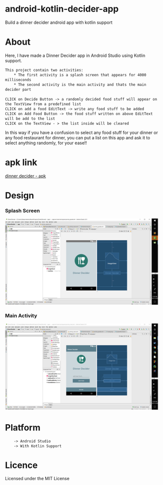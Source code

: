 # android-kotlin-decider-app

Build a dinner decider android app with kotlin support


# About

Here, I have made a Dinner Decider app in Android Studio using Kotlin support.

    This project contain two activities:
        * The first activity is a splash screen that appears for 4000 milliseconds
        * The second activity is the main activity and thats the main decider part

    CLICK on Decide Button -> a randomly decided food stuff will appear on the TextView from a predefined list
    CLICK on add a food EditText -> write any food stuff to be added
    CLICK on Add Food Button -> the food stuff written on above EditText will be add to the list
    CLICK on the TextView - > the list inside will be cleared

In this way if you have a confusion to select any food stuff for your dinner or any food restaurant for dinner,
you can put a list on this app and ask it to select anything randomly, for your ease!!


# apk link

[dinner decider - apk](https://github.com/ashish7zeph/android-kotlin-decider-app/blob/master/apk/Dinner%20Decider.apk)


# Design

### Splash Screen
![](https://github.com/ashish7zeph/android-kotlin-decider-app/blob/master/screenshots/img1.png)

### Main Activity
![](https://github.com/ashish7zeph/android-kotlin-decider-app/blob/master/screenshots/img2.png)


# Platform
        -> Android Studio
        -> With Kotlin Support

# Licence

Licensed under the MIT License

